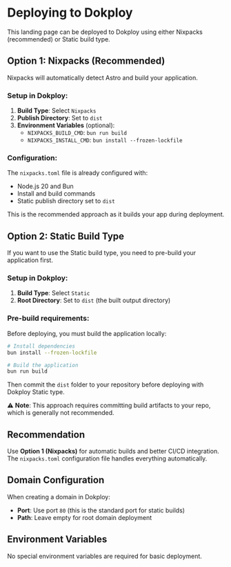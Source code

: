 # Deploying to Dokploy

This landing page can be deployed to Dokploy using either Nixpacks (recommended) or Static build type.

## Option 1: Nixpacks (Recommended)

Nixpacks will automatically detect Astro and build your application.

### Setup in Dokploy:

1. **Build Type**: Select `Nixpacks`
2. **Publish Directory**: Set to `dist`
3. **Environment Variables** (optional):
   - `NIXPACKS_BUILD_CMD`: `bun run build`
   - `NIXPACKS_INSTALL_CMD`: `bun install --frozen-lockfile`

### Configuration:

The `nixpacks.toml` file is already configured with:
- Node.js 20 and Bun
- Install and build commands
- Static publish directory set to `dist`

This is the recommended approach as it builds your app during deployment.

## Option 2: Static Build Type

If you want to use the Static build type, you need to pre-build your application first.

### Setup in Dokploy:

1. **Build Type**: Select `Static`
2. **Root Directory**: Set to `dist` (the built output directory)

### Pre-build requirements:

Before deploying, you must build the application locally:

```bash
# Install dependencies
bun install --frozen-lockfile

# Build the application
bun run build
```

Then commit the `dist` folder to your repository before deploying with Dokploy Static type.

⚠️ **Note**: This approach requires committing build artifacts to your repo, which is generally not recommended.

## Recommendation

Use **Option 1 (Nixpacks)** for automatic builds and better CI/CD integration. The `nixpacks.toml` configuration file handles everything automatically.

## Domain Configuration

When creating a domain in Dokploy:
- **Port**: Use port `80` (this is the standard port for static builds)
- **Path**: Leave empty for root domain deployment

## Environment Variables

No special environment variables are required for basic deployment.

